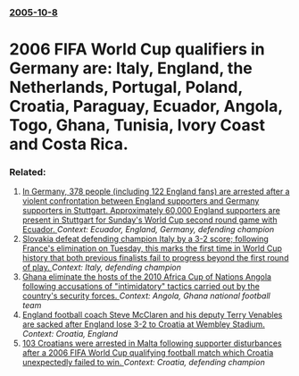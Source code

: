 ### [2005-10-8](/news/2005/10/8/index.md)

#  2006 FIFA World Cup qualifiers in Germany are: Italy, England, the Netherlands, Portugal, Poland, Croatia, Paraguay, Ecuador, Angola, Togo, Ghana, Tunisia, Ivory Coast and Costa Rica.




### Related:

1. [ In Germany, 378 people (including 122 England fans) are arrested after a violent confrontation between England supporters and Germany supporters in Stuttgart. Approximately 60,000 England supporters are present in Stuttgart for Sunday's World Cup second round game with Ecuador. ](/news/2006/06/24/in-germany-378-people-including-122-england-fans-are-arrested-after-a-violent-confrontation-between-england-supporters-and-germany-suppo.md) _Context: Ecuador, England, Germany, defending champion_
2. [Slovakia defeat defending champion Italy by a 3-2 score; following France's elimination on Tuesday, this marks the first time in World Cup history that both previous finalists fail to progress beyond the first round of play. ](/news/2010/06/24/slovakia-defeat-defending-champion-italy-by-a-3-2-score-following-france-s-elimination-on-tuesday-this-marks-the-first-time-in-world-cup-h.md) _Context: Italy, defending champion_
3. [Ghana eliminate the hosts of the 2010 Africa Cup of Nations Angola following accusations of "intimidatory" tactics carried out by the country's security forces. ](/news/2010/01/24/ghana-eliminate-the-hosts-of-the-2010-africa-cup-of-nations-angola-following-accusations-of-intimidatory-tactics-carried-out-by-the-countr.md) _Context: Angola, Ghana national football team_
4. [ England football coach Steve McClaren and his deputy Terry Venables are sacked after England lose 3-2 to Croatia at Wembley Stadium. ](/news/2007/11/22/england-football-coach-steve-mcclaren-and-his-deputy-terry-venables-are-sacked-after-england-lose-3-2-to-croatia-at-wembley-stadium.md) _Context: Croatia, England_
5. [ 103 Croatians were arrested in Malta following supporter disturbances after a 2006 FIFA World Cup qualifying football match which Croatia unexpectedly failed to win. ](/news/2005/09/8/103-croatians-were-arrested-in-malta-following-supporter-disturbances-after-a-2006-fifa-world-cup-qualifying-football-match-which-croatia-u.md) _Context: Croatia, defending champion_
